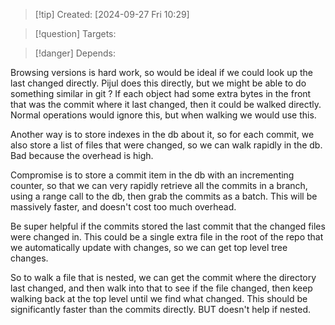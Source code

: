 
>[!tip] Created: [2024-09-27 Fri 10:29]

>[!question] Targets: 

>[!danger] Depends: 

Browsing versions is hard work, so would be ideal if we could look up the last changed directly.  Pijul does this directly, but we might be able to do something similar in git ?  If each object had some extra bytes in the front that was the commit where it last changed, then it could be walked directly.  Normal operations would ignore this, but when walking we would use this.

Another way is to store indexes in the db about it, so for each commit, we also store a list of files that were changed, so we can walk rapidly in the db.  Bad because the overhead is high.

Compromise is to store a commit item in the db with an incrementing counter, so that we can very rapidly retrieve all the commits in a branch, using a range call to the db, then grab the commits as a batch.  This will be massively faster, and doesn't cost too much overhead.

Be super helpful if the commits stored the last commit that the changed files were changed in.  This could be a single extra file in the root of the repo that we automatically update with changes, so we can get top level tree changes.

So to walk a file that is nested, we can get the commit where the directory last changed, and then walk into that to see if the file changed, then keep walking back at the top level until we find what changed.  This should be significantly faster than the commits directly.
BUT doesn't help if nested.